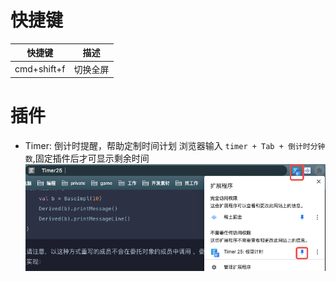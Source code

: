 # 快捷键

|   快捷键    |   描述   |
| :---------: | :------: |
| cmd+shift+f | 切换全屏 |

# 插件

- Timer: 倒计时提醒，帮助定制时间计划
  浏览器输入 `timer + Tab + 倒计时分钟数`,固定插件后才可显示剩余时间
  ![timer](../../../image/tools/chrome-plugin-timer.png)
